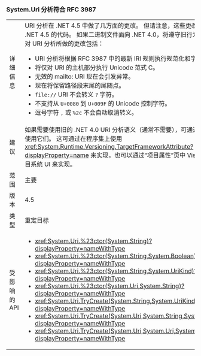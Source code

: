 ### <a name="systemuri-parsing-adheres-to-rfc-3987"></a>System.Uri 分析符合 RFC 3987

|   |   |
|---|---|
|详细信息|URI 分析在 .NET 4.5 中做了几方面的更改。 但请注意，这些更改仅影响面向 .NET 4.5 的代码。 如果二进制文件面向 .NET 4.0，将遵守旧行为。 .NET 4.5 中对 URI 分析所做的更改包括：<ul><li>URI 分析将根据 RFC 3987 中的最新 IRI 规则执行规范化和字符检查。</li><li>将仅对 URI 的主机部分执行 Unicode 范式 C。</li><li>无效的 mailto: URI 现在会引发异常。</li><li>现在将保留路径段末尾的尾随点。</li><li><code>file://</code> URI 不会转义 <code>?</code> 字符。</li><li>不支持从 <code>U+0080</code> 到 <code>U+009F</code> 的 Unicode 控制字符。</li><li>逗号字符 <code>,</code> 或 <code>%2c</code> 不会自动取消转义。</li></ul>|
|建议|如果需要使用旧的 .NET 4.0 URI 分析语义（通常不需要），可通过面向 .NET 4.0 使用它们。 这可通过在程序集上使用 <xref:System.Runtime.Versioning.TargetFrameworkAttribute?displayProperty=name> 来实现，也可以通过“项目属性”页中 Visual Studio 的项目系统 UI 来实现。|
|范围|主要|
|版本|4.5|
|类型|重定目标|
|受影响的 API|<ul><li><xref:System.Uri.%23ctor(System.String)?displayProperty=nameWithType></li><li><xref:System.Uri.%23ctor(System.String,System.Boolean)?displayProperty=nameWithType></li><li><xref:System.Uri.%23ctor(System.String,System.UriKind)?displayProperty=nameWithType></li><li><xref:System.Uri.%23ctor(System.Uri,System.String)?displayProperty=nameWithType></li><li><xref:System.Uri.TryCreate(System.String,System.UriKind,System.Uri@)?displayProperty=nameWithType></li><li><xref:System.Uri.TryCreate(System.Uri,System.String,System.Uri@)?displayProperty=nameWithType></li><li><xref:System.Uri.TryCreate(System.Uri,System.Uri,System.Uri@)?displayProperty=nameWithType></li></ul>|

